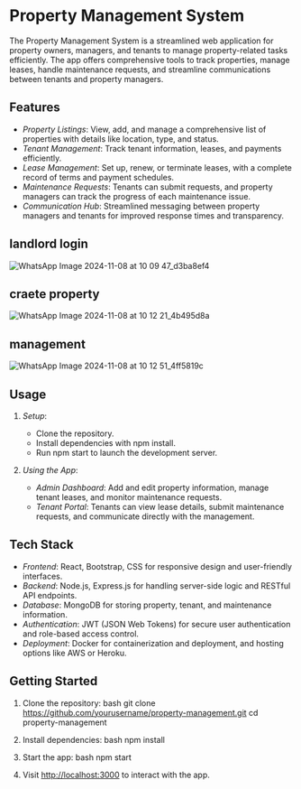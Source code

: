 # Property Management System

The Property Management System is a streamlined web application for property owners, managers, and tenants to manage property-related tasks efficiently. The app offers comprehensive tools to track properties, manage leases, handle maintenance requests, and streamline communications between tenants and property managers.

## Features

- *Property Listings*: View, add, and manage a comprehensive list of properties with details like location, type, and status.
- *Tenant Management*: Track tenant information, leases, and payments efficiently.
- *Lease Management*: Set up, renew, or terminate leases, with a complete record of terms and payment schedules.
- *Maintenance Requests*: Tenants can submit requests, and property managers can track the progress of each maintenance issue.
- *Communication Hub*: Streamlined messaging between property managers and tenants for improved response times and transparency.

## landlord login
![WhatsApp Image 2024-11-08 at 10 09 47_d3ba8ef4](https://github.com/user-attachments/assets/8be75f0e-70de-4f8b-a1ae-88318ba96a23)

## craete property
![WhatsApp Image 2024-11-08 at 10 12 21_4b495d8a](https://github.com/user-attachments/assets/b24b8b4b-9dca-4de9-84d4-dfbab04b43e6)

## management
![WhatsApp Image 2024-11-08 at 10 12 51_4ff5819c](https://github.com/user-attachments/assets/c7bec801-160f-4f2d-bf99-bef578cb51d1)



## Usage

1. *Setup*:
   - Clone the repository.
   - Install dependencies with npm install.
   - Run npm start to launch the development server.

2. *Using the App*:
   - *Admin Dashboard*: Add and edit property information, manage tenant leases, and monitor maintenance requests.
   - *Tenant Portal*: Tenants can view lease details, submit maintenance requests, and communicate directly with the management.

## Tech Stack

- *Frontend*: React, Bootstrap, CSS for responsive design and user-friendly interfaces.
- *Backend*: Node.js, Express.js for handling server-side logic and RESTful API endpoints.
- *Database*: MongoDB for storing property, tenant, and maintenance information.
- *Authentication*: JWT (JSON Web Tokens) for secure user authentication and role-based access control.
- *Deployment*: Docker for containerization and deployment, and hosting options like AWS or Heroku.

## Getting Started

1. Clone the repository:
   bash
   git clone https://github.com/yourusername/property-management.git
   cd property-management
   
2. Install dependencies:
   bash
   npm install
   
3. Start the app:
   bash
   npm start
   
4. Visit [http://localhost:3000](http://localhost:3000) to interact with the app.
